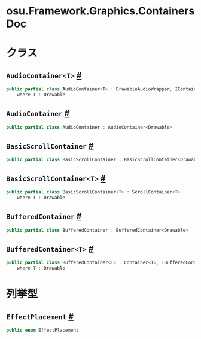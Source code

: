 # osu.Framework.Graphics.Containers Doc

# クラス
## `AudioContainer<T>` [#](https://github.com/ppy/osu-framework/blob/master/osu.Framework/Graphics/Containers/AudioContainer.cs#L22)
```csharp
public partial class AudioContainer<T> : DrawableAudioWrapper, IContainerEnumerable<T>, IContainerCollection<T>, ICollection<T>, IReadOnlyList<T>
    where T : Drawable
```

## `AudioContainer` [#](https://github.com/ppy/osu-framework/blob/master/osu.Framework/Graphics/Containers/AudioContainer.cs#L161)
```csharp
public partial class AudioContainer : AudioContainer<Drawable>
```

## `BasicScrollContainer` [#](https://github.com/ppy/osu-framework/blob/master/osu.Framework/Graphics/Containers/BasicScrollContainer.cs#L9)
```csharp
public partial class BasicScrollContainer : BasicScrollContainer<Drawable>
```

## `BasicScrollContainer<T>` [#](https://github.com/ppy/osu-framework/blob/master/osu.Framework/Graphics/Containers/BasicScrollContainer.cs#L17)
```csharp
public partial class BasicScrollContainer<T> : ScrollContainer<T>
    where T : Drawable
```

## `BufferedContainer` [#](https://github.com/ppy/osu-framework/blob/master/osu.Framework/Graphics/Containers/BufferedContainer.cs#L28)
```csharp
public partial class BufferedContainer : BufferedContainer<Drawable>
```

## `BufferedContainer<T>` [#](https://github.com/ppy/osu-framework/blob/master/osu.Framework/Graphics/Containers/BufferedContainer.cs#L44)
```csharp
public partial class BufferedContainer<T> : Container<T>, IBufferedContainer, IBufferedDrawable
    where T : Drawable
```

# 列挙型
## `EffectPlacement` [#](https://github.com/ppy/osu-framework/blob/master/osu.Framework/Graphics/Containers/BufferedContainer.cs#L178)
```csharp
public enum EffectPlacement
```


